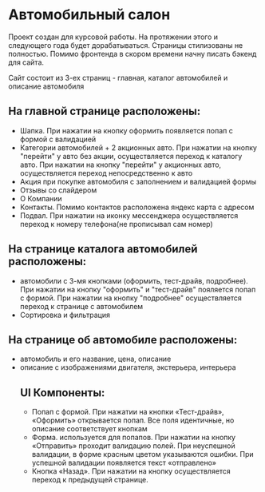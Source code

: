 <h1>Автомобильный салон</h1>
<div>
    <p>Проект создан для курсовой работы. На протяжении этого и следующего года будет дорабатываться. Страницы стилизованы не полностью. Помимо фронтенда в скором времени начну писать бэкенд для сайта.</p>
    <p>Сайт состоит из 3-ех страниц - главная, каталог автомобилей и описание автомобиля</p>
    <h2>На главной странице расположены:</h2>
    <ul>
        <li>Шапка. При нажатии на кнопку оформить появляется попап с формой с валидацией</li>
        <li>Категории автомобилей + 2 акционных авто. При нажатии на кнопку "перейти" у авто без акции, осуществляется переход к каталогу авто. При нажатии на кнопку "перейти" у акционных авто, осуществляется переход непосредственно к авто</li>
        <li>Акция при покупке автомобиля с заполнением и валидацией формы</li>
        <li>Отзывы со слайдером</li>
        <li>О Компании</li>
        <li>Контакты. Помимо контактов расположена яндекс карта с адресом</li>
        <li>Подвал. При нажатии на иконку мессенджера осуществляется переход к номеру телефона(не прописывал сам номер)</li>
    </ul>
    <h2>На странице каталога автомобилей расположены:</h2>
    <ul>
        <li>автомобили с 3-мя кнопками (оформить, тест-драйв, подробнее). При нажатии на кнопку "оформить" и "тест-драйв" пояляется попап с формой. При нажатии на кнопку "подробнее" осуществляется переход к странице с автомобилем</li>
        <li>Сортировка и фильтрация</li>
    </ul>
    <h2>На странице об автомобиле расположены:</h2>
    <ul>
        <li>автомобиль и его название, цена, описание</li>
        <li>описание с изображениями двигателя, экстерьера, интерьера</li>
    <h2>UI Компоненты:</h2>
    <ul>
        <li>Попап с формой. При нажатии на кнопки «Тест-драйв», «Оформить» открывается попап. Все поля идентичные, но описание соответствует кнопкам</li>
        <li>Форма. используется для попапов. При нажатии на кнопку «Отправить» проходит валидацию полей. При неуспешной валидации, в форме красным цветом указываются ошибки. При успешной валидации появляется текст «отправлено»</li>
        <li>Кнопка «Назад». При нажатии на кнопку осуществляется переход к предыдущей странице.</li>
    </ul>
</div>
